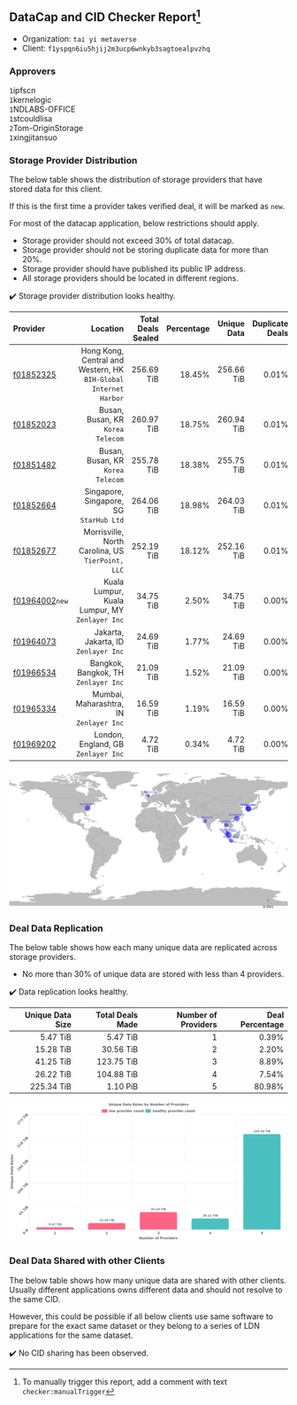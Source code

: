 ## DataCap and CID Checker Report[^1]
 - Organization: `tai yi metaverse`
 - Client: `f1yspqn6iu5hjij2m3ucp6wnkyb3sagtoealpvzhq`
### Approvers
`1`ipfscn<br/>`1`kernelogic<br/>`1`NDLABS-OFFICE<br/>`1`stcouldlisa<br/>`2`Tom-OriginStorage<br/>`1`xingjitansuo

### Storage Provider Distribution
The below table shows the distribution of storage providers that have stored data for this client.

If this is the first time a provider takes verified deal, it will be marked as `new`.

For most of the datacap application, below restrictions should apply.
 - Storage provider should not exceed 30% of total datacap.
 - Storage provider should not be storing duplicate data for more than 20%.
 - Storage provider should have published its public IP address.
 - All storage providers should be located in different regions.

✔️ Storage provider distribution looks healthy.

| Provider                                                    |                                                            Location | Total Deals Sealed | Percentage | Unique Data | Duplicate Deals |
| :---------------------------------------------------------- | ------------------------------------------------------------------: | -----------------: | ---------: | ----------: | --------------: |
| [f01852325](https://filfox.info/en/address/f01852325)       | Hong Kong, Central and Western, HK<br/>`BIH-Global Internet Harbor` |         256.69 TiB |     18.45% |  256.66 TiB |           0.01% |
| [f01852023](https://filfox.info/en/address/f01852023)       |                                Busan, Busan, KR<br/>`Korea Telecom` |         260.97 TiB |     18.75% |  260.94 TiB |           0.01% |
| [f01851482](https://filfox.info/en/address/f01851482)       |                                Busan, Busan, KR<br/>`Korea Telecom` |         255.78 TiB |     18.38% |  255.75 TiB |           0.01% |
| [f01852664](https://filfox.info/en/address/f01852664)       |                          Singapore, Singapore, SG<br/>`StarHub Ltd` |         264.06 TiB |     18.98% |  264.03 TiB |           0.01% |
| [f01852677](https://filfox.info/en/address/f01852677)       |                Morrisville, North Carolina, US<br/>`TierPoint, LLC` |         252.19 TiB |     18.12% |  252.16 TiB |           0.01% |
| [f01964002](https://filfox.info/en/address/f01964002)`new`  |                   Kuala Lumpur, Kuala Lumpur, MY<br/>`Zenlayer Inc` |          34.75 TiB |      2.50% |   34.75 TiB |           0.00% |
| [f01964073](https://filfox.info/en/address/f01964073)       |                             Jakarta, Jakarta, ID<br/>`Zenlayer Inc` |          24.69 TiB |      1.77% |   24.69 TiB |           0.00% |
| [f01966534](https://filfox.info/en/address/f01966534)       |                             Bangkok, Bangkok, TH<br/>`Zenlayer Inc` |          21.09 TiB |      1.52% |   21.09 TiB |           0.00% |
| [f01965334](https://filfox.info/en/address/f01965334)       |                          Mumbai, Maharashtra, IN<br/>`Zenlayer Inc` |          16.59 TiB |      1.19% |   16.59 TiB |           0.00% |
| [f01969202](https://filfox.info/en/address/f01969202)       |                              London, England, GB<br/>`Zenlayer Inc` |           4.72 TiB |      0.34% |    4.72 TiB |           0.00% |

![Provider Distribution](https://raw.githubusercontent.com/data-preservation-programs/filplus-checker-assets/main/filecoin-project/filecoin-plus-large-datasets/issues/947/1673527043419.png)
### Deal Data Replication
The below table shows how each many unique data are replicated across storage providers.
- No more than 30% of unique data are stored with less than 4 providers.

✔️ Data replication looks healthy.

| Unique Data Size | Total Deals Made | Number of Providers | Deal Percentage |
| ---------------: | ---------------: | ------------------: | --------------: |
|         5.47 TiB |         5.47 TiB |                   1 |           0.39% |
|        15.28 TiB |        30.56 TiB |                   2 |           2.20% |
|        41.25 TiB |       123.75 TiB |                   3 |           8.89% |
|        26.22 TiB |       104.88 TiB |                   4 |           7.54% |
|       225.34 TiB |         1.10 PiB |                   5 |          80.98% |

![Replication Distribution](https://raw.githubusercontent.com/data-preservation-programs/filplus-checker-assets/main/filecoin-project/filecoin-plus-large-datasets/issues/947/1673527044510.png)
### Deal Data Shared with other Clients
The below table shows how many unique data are shared with other clients.
Usually different applications owns different data and should not resolve to the same CID.

However, this could be possible if all below clients use same software to prepare for the exact same dataset or they belong to a series of LDN applications for the same dataset.

✔️ No CID sharing has been observed.

[^1]: To manually trigger this report, add a comment with text `checker:manualTrigger`
